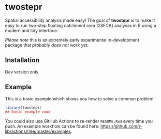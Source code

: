 
<!-- README.md is generated from README.Rmd. Please edit that file -->

# twostepr

<!-- badges: start -->
<!-- badges: end -->

Spatial accessibility analysis made easy! The goal of **twostepr** is to
make it easy to run two-step floating catchment area (2SFCA) analyses in
R using a modern and tidy interface.

*Please note* this is an extremely early experimental in-development
package that *probably does not work yet*.

## Installation

Dev version only.

<!-- You can install the released version of twostepr from [CRAN](https://CRAN.R-project.org) with: -->
<!-- ``` r -->
<!-- install.packages("twostepr") -->
<!-- ``` -->

## Example

This is a basic example which shows you how to solve a common problem:

``` r
library(twostepr)
## basic example code
```

You could also use GitHub Actions to re-render `README.Rmd` every time
you push. An example workflow can be found here:
<https://github.com/r-lib/actions/tree/master/examples>.
